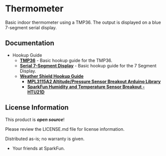 Thermometer
========================================



Basic indoor thermometer using a TMP36. The output is displayed on a blue 7-segment serial display.

Documentation
--------------
* Hookup Guide
  * **[TMP36](https://learn.sparkfun.com/tutorials/sik-experiment-guide-for-arduino---v33/experiment-7-reading-a-temperature-sensor)** - Basic hookup guide for the TMP36.
  * **[Serial 7-Segment Display](https://learn.sparkfun.com/tutorials/using-the-serial-7-segment-display)** - Basic hookup guide for the 7 Segment Display.
  * **[Weather Shield Hookup Guide](https://learn.sparkfun.com/tutorials/weather-shield-hookup-guide)**
    * **[MPL3115A2 Altitude/Pressure Sensor Breakout Arduino Library](https://github.com/sparkfun/SparkFun_MPL3115A2_Breakout_Arduino_Library)**
    * **[SparkFun Humidity and Temperature Sensor Breakout - HTU21D](https://github.com/sparkfun/SparkFun_HTU21D_Breakout_Arduino_Library)**

License Information
-------------------

This product is _**open source**_! 

Please review the LICENSE.md file for license information. 

Distributed as-is; no warranty is given.

- Your friends at SparkFun.

_<COLLABORATION CREDIT>_
